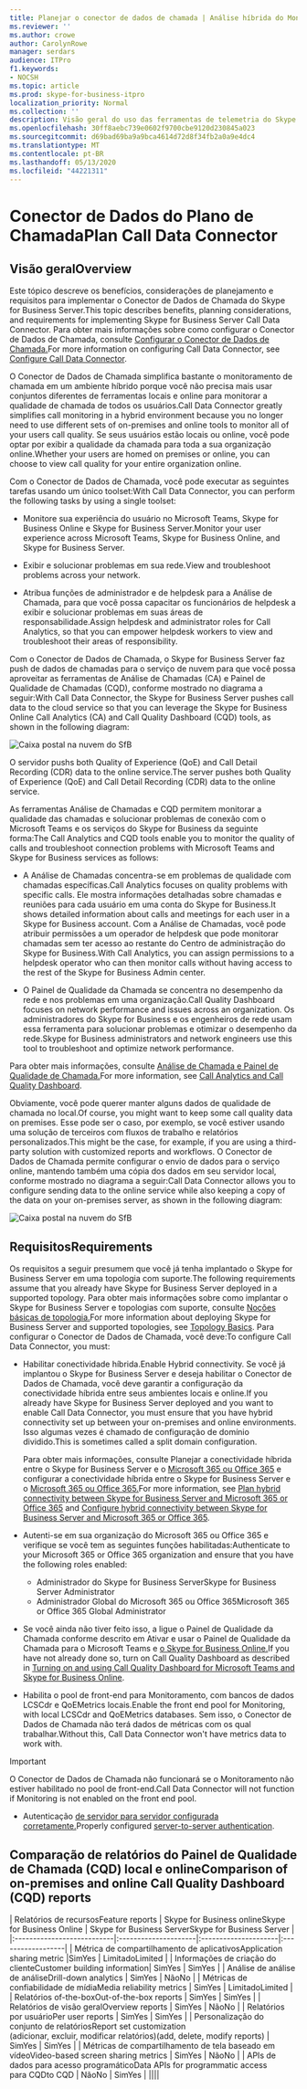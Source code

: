 ```yaml
---
title: Planejar o conector de dados de chamada | Análise híbrida do Monitoramento do Painel de Qualidade de Chamada
ms.reviewer: ''
ms.author: crowe
author: CarolynRowe
manager: serdars
audience: ITPro
f1.keywords:
- NOCSH
ms.topic: article
ms.prod: skype-for-business-itpro
localization_priority: Normal
ms.collection: ''
description: Visão geral do uso das ferramentas de telemetria do Skype for Business Online para monitorar uma implementação local em um cenário híbrido.
ms.openlocfilehash: 30ff8aebc739e0602f9700cbe9120d230845a023
ms.sourcegitcommit: d69bad69ba9a9bca4614d72d8f34fb2a0a9e4dc4
ms.translationtype: MT
ms.contentlocale: pt-BR
ms.lasthandoff: 05/13/2020
ms.locfileid: "44221311"
---
```

# <a name="plan-call-data-connector"></a><span data-ttu-id="a40ae-103">Conector de Dados do Plano de Chamada</span><span class="sxs-lookup"><span data-stu-id="a40ae-103">Plan Call Data Connector</span></span>

## <a name="overview"></a><span data-ttu-id="a40ae-104">Visão geral</span><span class="sxs-lookup"><span data-stu-id="a40ae-104">Overview</span></span>

<span data-ttu-id="a40ae-105">Este tópico descreve os benefícios, considerações de planejamento e requisitos para implementar o Conector de Dados de Chamada do Skype for Business Server.</span><span class="sxs-lookup"><span data-stu-id="a40ae-105">This topic describes benefits, planning considerations, and requirements for implementing Skype for Business Server Call Data Connector.</span></span> <span data-ttu-id="a40ae-106">Para obter mais informações sobre como configurar o Conector de Dados de Chamada, consulte [Configurar o Conector de Dados de Chamada.](configure-call-data-connector.md)</span><span class="sxs-lookup"><span data-stu-id="a40ae-106">For more information on configuring Call Data Connector, see [Configure Call Data Connector](configure-call-data-connector.md).</span></span>


<span data-ttu-id="a40ae-107">O Conector de Dados de Chamada simplifica bastante o monitoramento de chamada em um ambiente híbrido porque você não precisa mais usar conjuntos diferentes de ferramentas locais e online para monitorar a qualidade de chamada de todos os usuários.</span><span class="sxs-lookup"><span data-stu-id="a40ae-107">Call Data Connector greatly simplifies call monitoring in a hybrid environment because you no longer need to use different sets of on-premises and online tools to monitor all of your users call quality.</span></span> <span data-ttu-id="a40ae-108">Se seus usuários estão locais ou online, você pode optar por exibir a qualidade da chamada para toda a sua organização online.</span><span class="sxs-lookup"><span data-stu-id="a40ae-108">Whether your users are homed on premises or online, you can choose to view call quality for your entire organization online.</span></span>

<span data-ttu-id="a40ae-109">Com o Conector de Dados de Chamada, você pode executar as seguintes tarefas usando um único toolset:</span><span class="sxs-lookup"><span data-stu-id="a40ae-109">With Call Data Connector, you can perform the following tasks by using a single toolset:</span></span>

- <span data-ttu-id="a40ae-110">Monitore sua experiência do usuário no Microsoft Teams, Skype for Business Online e Skype for Business Server.</span><span class="sxs-lookup"><span data-stu-id="a40ae-110">Monitor your user experience across Microsoft Teams, Skype for Business Online, and Skype for Business Server.</span></span>

- <span data-ttu-id="a40ae-111">Exibir e solucionar problemas em sua rede.</span><span class="sxs-lookup"><span data-stu-id="a40ae-111">View and troubleshoot problems across your network.</span></span>

- <span data-ttu-id="a40ae-112">Atribua funções de administrador e de helpdesk para a Análise de Chamada, para que você possa capacitar os funcionários de helpdesk a exibir e solucionar problemas em suas áreas de responsabilidade.</span><span class="sxs-lookup"><span data-stu-id="a40ae-112">Assign helpdesk and administrator roles for Call Analytics, so that you can empower helpdesk workers to view and troubleshoot their areas of responsibility.</span></span>

<span data-ttu-id="a40ae-113">Com o Conector de Dados de Chamada, o Skype for Business Server faz push de dados de chamadas para o serviço de nuvem para que você possa aproveitar as ferramentas de Análise de Chamadas (CA) e Painel de Qualidade de Chamadas (CQD), conforme mostrado no diagrama a seguir:</span><span class="sxs-lookup"><span data-stu-id="a40ae-113">With Call Data Connector, the Skype for Business Server pushes call data to the cloud service so that you can leverage the Skype for Business Online Call Analytics (CA) and Call Quality Dashboard (CQD) tools, as shown in the following diagram:</span></span>

![Caixa postal na nuvem do SfB](../../sfbserver2019/media/call-data-connector-plan-1.png)

<span data-ttu-id="a40ae-115">O servidor pushs both Quality of Experience (QoE) and Call Detail Recording (CDR) data to the online service.</span><span class="sxs-lookup"><span data-stu-id="a40ae-115">The server pushes both Quality of Experience (QoE) and Call Detail Recording (CDR) data to the online service.</span></span>

<span data-ttu-id="a40ae-116">As ferramentas Análise de Chamadas e CQD permitem monitorar a qualidade das chamadas e solucionar problemas de conexão com o Microsoft Teams e os serviços do Skype for Business da seguinte forma:</span><span class="sxs-lookup"><span data-stu-id="a40ae-116">The Call Analytics and CQD tools enable you to monitor the quality of calls and troubleshoot connection problems with Microsoft Teams and Skype for Business services as follows:</span></span>

- <span data-ttu-id="a40ae-117">A Análise de Chamadas concentra-se em problemas de qualidade com chamadas específicas.</span><span class="sxs-lookup"><span data-stu-id="a40ae-117">Call Analytics focuses on quality problems with specific calls.</span></span> <span data-ttu-id="a40ae-118">Ele mostra informações detalhadas sobre chamadas e reuniões para cada usuário em uma conta do Skype for Business.</span><span class="sxs-lookup"><span data-stu-id="a40ae-118">It shows detailed information about calls and meetings for each user in a Skype for Business account.</span></span>  <span data-ttu-id="a40ae-119">Com a Análise de Chamadas, você pode atribuir permissões a um operador de helpdesk que pode monitorar chamadas sem ter acesso ao restante do Centro de administração do Skype for Business.</span><span class="sxs-lookup"><span data-stu-id="a40ae-119">With Call Analytics, you can assign permissions to a helpdesk operator who can then monitor calls without having access to the rest of the Skype for Business Admin center.</span></span>

- <span data-ttu-id="a40ae-120">O Painel de Qualidade da Chamada se concentra no desempenho da rede e nos problemas em uma organização.</span><span class="sxs-lookup"><span data-stu-id="a40ae-120">Call Quality Dashboard focuses on network performance and issues across an organization.</span></span> <span data-ttu-id="a40ae-121">Os administradores do Skype for Business e os engenheiros de rede usam essa ferramenta para solucionar problemas e otimizar o desempenho da rede.</span><span class="sxs-lookup"><span data-stu-id="a40ae-121">Skype for Business administrators and network engineers use this tool to troubleshoot and optimize network performance.</span></span>

<span data-ttu-id="a40ae-122">Para obter mais informações, consulte [Análise de Chamada e Painel de Qualidade de Chamada.](https://docs.microsoft.com/SkypeForBusiness/using-call-quality-in-your-organization/difference-between-call-analytics-and-call-quality-dashboard)</span><span class="sxs-lookup"><span data-stu-id="a40ae-122">For more information, see [Call Analytics and Call Quality Dashboard](https://docs.microsoft.com/SkypeForBusiness/using-call-quality-in-your-organization/difference-between-call-analytics-and-call-quality-dashboard).</span></span>

<span data-ttu-id="a40ae-123">Obviamente, você pode querer manter alguns dados de qualidade de chamada no local.</span><span class="sxs-lookup"><span data-stu-id="a40ae-123">Of course, you might want to keep some call quality data on premises.</span></span> <span data-ttu-id="a40ae-124">Esse pode ser o caso, por exemplo, se você estiver usando uma solução de terceiros com fluxos de trabalho e relatórios personalizados.</span><span class="sxs-lookup"><span data-stu-id="a40ae-124">This might be the case, for example, if you are using a third-party solution with customized reports and workflows.</span></span>  <span data-ttu-id="a40ae-125">O Conector de Dados de Chamada permite configurar o envio de dados para o serviço online, mantendo também uma cópia dos dados em seu servidor local, conforme mostrado no diagrama a seguir:</span><span class="sxs-lookup"><span data-stu-id="a40ae-125">Call Data Connector allows you to configure sending data to the online service while also keeping a copy of the data on your on-premises server, as shown in the following diagram:</span></span>

![Caixa postal na nuvem do SfB](../../sfbserver2019/media/call-data-connector-plan-2.png)

## <a name="requirements"></a><span data-ttu-id="a40ae-127">Requisitos</span><span class="sxs-lookup"><span data-stu-id="a40ae-127">Requirements</span></span>

<span data-ttu-id="a40ae-128">Os requisitos a seguir presumem que você já tenha implantado o Skype for Business Server em uma topologia com suporte.</span><span class="sxs-lookup"><span data-stu-id="a40ae-128">The following requirements assume that you already have Skype for Business Server deployed in a supported topology.</span></span>  <span data-ttu-id="a40ae-129">Para obter mais informações sobre como implantar o Skype for Business Server e topologias com suporte, consulte [Noções básicas de topologia.](https://docs.microsoft.com/SkypeForBusiness/plan-your-deployment/topology-basics/topology-basics)</span><span class="sxs-lookup"><span data-stu-id="a40ae-129">For more information about deploying Skype for Business Server and supported topologies, see [Topology Basics](https://docs.microsoft.com/SkypeForBusiness/plan-your-deployment/topology-basics/topology-basics).</span></span> <span data-ttu-id="a40ae-130">Para configurar o Conector de Dados de Chamada, você deve:</span><span class="sxs-lookup"><span data-stu-id="a40ae-130">To configure Call Data Connector, you must:</span></span>

- <span data-ttu-id="a40ae-131">Habilitar conectividade híbrida.</span><span class="sxs-lookup"><span data-stu-id="a40ae-131">Enable Hybrid connectivity.</span></span> <span data-ttu-id="a40ae-132">Se você já implantou o Skype for Business Server e deseja habilitar o Conector de Dados de Chamada, você deve garantir a configuração da conectividade híbrida entre seus ambientes locais e online.</span><span class="sxs-lookup"><span data-stu-id="a40ae-132">If you already have Skype for Business Server deployed and you want to enable Call Data Connector, you must ensure that you have hybrid connectivity set up between your on-premises and online environments.</span></span> <span data-ttu-id="a40ae-133">Isso algumas vezes é chamado de configuração de domínio dividido.</span><span class="sxs-lookup"><span data-stu-id="a40ae-133">This is sometimes called a split domain configuration.</span></span>

   <span data-ttu-id="a40ae-134">Para obter mais informações, consulte Planejar a conectividade híbrida entre o Skype for Business Server e o [Microsoft 365 ou Office 365](plan-hybrid-connectivity.md) e configurar a conectividade híbrida entre o Skype for Business Server e o [Microsoft 365 ou Office 365.](configure-hybrid-connectivity.md)</span><span class="sxs-lookup"><span data-stu-id="a40ae-134">For more information, see [Plan hybrid connectivity between Skype for Business Server and Microsoft 365 or Office 365](plan-hybrid-connectivity.md) and [Configure hybrid connectivity between Skype for Business Server and Microsoft 365 or Office 365](configure-hybrid-connectivity.md).</span></span>

- <span data-ttu-id="a40ae-135">Autenti-se em sua organização do Microsoft 365 ou Office 365 e verifique se você tem as seguintes funções habilitadas:</span><span class="sxs-lookup"><span data-stu-id="a40ae-135">Authenticate to your Microsoft 365 or Office 365 organization and ensure that you have the following roles enabled:</span></span>

  - <span data-ttu-id="a40ae-136">Administrador do Skype for Business Server</span><span class="sxs-lookup"><span data-stu-id="a40ae-136">Skype for Business Server Administrator</span></span>
  - <span data-ttu-id="a40ae-137">Administrador Global do Microsoft 365 ou Office 365</span><span class="sxs-lookup"><span data-stu-id="a40ae-137">Microsoft 365 or Office 365 Global Administrator</span></span>

- <span data-ttu-id="a40ae-138">Se você ainda não tiver feito isso, a ligue o Painel de Qualidade da Chamada conforme descrito em Ativar e usar o Painel de Qualidade da Chamada para o Microsoft Teams e [o Skype for Business Online.](/microsoftteams/turning-on-and-using-call-quality-dashboard)</span><span class="sxs-lookup"><span data-stu-id="a40ae-138">If you have not already done so, turn on Call Quality Dashboard as described in [Turning on and using Call Quality Dashboard for Microsoft Teams and Skype for Business Online](/microsoftteams/turning-on-and-using-call-quality-dashboard).</span></span>

- <span data-ttu-id="a40ae-139">Habilita o pool de front-end para Monitoramento, com bancos de dados LCSCdr e QoEMetrics locais.</span><span class="sxs-lookup"><span data-stu-id="a40ae-139">Enable the front end pool for Monitoring, with local LCSCdr and QoEMetrics databases.</span></span> <span data-ttu-id="a40ae-140">Sem isso, o Conector de Dados de Chamada não terá dados de métricas com os qual trabalhar.</span><span class="sxs-lookup"><span data-stu-id="a40ae-140">Without this, Call Data Connector won't have metrics data to work with.</span></span>

> [!IMPORTANT]
> <span data-ttu-id="a40ae-141">O Conector de Dados de Chamada não funcionará se o Monitoramento não estiver habilitado no pool de front-end.</span><span class="sxs-lookup"><span data-stu-id="a40ae-141">Call Data Connector will not function if Monitoring is not enabled on the front end pool.</span></span>

- <span data-ttu-id="a40ae-142">Autenticação [de servidor para servidor configurada corretamente.](https://docs.microsoft.com/skypeforbusiness/manage/authentication/server-to-server-and-partner-applications)</span><span class="sxs-lookup"><span data-stu-id="a40ae-142">Properly configured [server-to-server authentication](https://docs.microsoft.com/skypeforbusiness/manage/authentication/server-to-server-and-partner-applications).</span></span> 

## <a name="comparison-of-on-premises-and-online-call-quality-dashboard-cqd-reports"></a><span data-ttu-id="a40ae-143">Comparação de relatórios do Painel de Qualidade de Chamada (CQD) local e online</span><span class="sxs-lookup"><span data-stu-id="a40ae-143">Comparison of on-premises and online Call Quality Dashboard (CQD) reports</span></span>

| <span data-ttu-id="a40ae-144">Relatórios de recursos</span><span class="sxs-lookup"><span data-stu-id="a40ae-144">Feature reports</span></span> | <span data-ttu-id="a40ae-145">Skype for Business online</span><span class="sxs-lookup"><span data-stu-id="a40ae-145">Skype for Business Online</span></span> | <span data-ttu-id="a40ae-146">Skype for Business Server</span><span class="sxs-lookup"><span data-stu-id="a40ae-146">Skype for Business Server</span></span>   |
|:---------------------------|:---------------------|:---------------------|:------------------|
| <span data-ttu-id="a40ae-147">Métrica de compartilhamento de aplicativos</span><span class="sxs-lookup"><span data-stu-id="a40ae-147">Application sharing metric</span></span> |<span data-ttu-id="a40ae-148">Sim</span><span class="sxs-lookup"><span data-stu-id="a40ae-148">Yes</span></span> | <span data-ttu-id="a40ae-149">Limitado</span><span class="sxs-lookup"><span data-stu-id="a40ae-149">Limited</span></span> |
| <span data-ttu-id="a40ae-150">Informações de criação do cliente</span><span class="sxs-lookup"><span data-stu-id="a40ae-150">Customer building information</span></span>| <span data-ttu-id="a40ae-151">Sim</span><span class="sxs-lookup"><span data-stu-id="a40ae-151">Yes</span></span> | <span data-ttu-id="a40ae-152">Sim</span><span class="sxs-lookup"><span data-stu-id="a40ae-152">Yes</span></span> |
| <span data-ttu-id="a40ae-153">Análise de análise de análise</span><span class="sxs-lookup"><span data-stu-id="a40ae-153">Drill-down analytics</span></span> | <span data-ttu-id="a40ae-154">Sim</span><span class="sxs-lookup"><span data-stu-id="a40ae-154">Yes</span></span> | <span data-ttu-id="a40ae-155">Não</span><span class="sxs-lookup"><span data-stu-id="a40ae-155">No</span></span> |
| <span data-ttu-id="a40ae-156">Métricas de confiabilidade de mídia</span><span class="sxs-lookup"><span data-stu-id="a40ae-156">Media reliability metrics</span></span> | <span data-ttu-id="a40ae-157">Sim</span><span class="sxs-lookup"><span data-stu-id="a40ae-157">Yes</span></span> | <span data-ttu-id="a40ae-158">Limitado</span><span class="sxs-lookup"><span data-stu-id="a40ae-158">Limited</span></span> |
| <span data-ttu-id="a40ae-159">Relatórios of-the-box</span><span class="sxs-lookup"><span data-stu-id="a40ae-159">Out-of-the-box reports</span></span> | <span data-ttu-id="a40ae-160">Sim</span><span class="sxs-lookup"><span data-stu-id="a40ae-160">Yes</span></span> | <span data-ttu-id="a40ae-161">Sim</span><span class="sxs-lookup"><span data-stu-id="a40ae-161">Yes</span></span> |
| <span data-ttu-id="a40ae-162">Relatórios de visão geral</span><span class="sxs-lookup"><span data-stu-id="a40ae-162">Overview reports</span></span> | <span data-ttu-id="a40ae-163">Sim</span><span class="sxs-lookup"><span data-stu-id="a40ae-163">Yes</span></span> | <span data-ttu-id="a40ae-164">Não</span><span class="sxs-lookup"><span data-stu-id="a40ae-164">No</span></span> |
| <span data-ttu-id="a40ae-165">Relatórios por usuário</span><span class="sxs-lookup"><span data-stu-id="a40ae-165">Per user reports</span></span> | <span data-ttu-id="a40ae-166">Sim</span><span class="sxs-lookup"><span data-stu-id="a40ae-166">Yes</span></span> | <span data-ttu-id="a40ae-167">Sim</span><span class="sxs-lookup"><span data-stu-id="a40ae-167">Yes</span></span> |
| <span data-ttu-id="a40ae-168">Personalização do conjunto de relatórios</span><span class="sxs-lookup"><span data-stu-id="a40ae-168">Report set customization</span></span> <br> <span data-ttu-id="a40ae-169">(adicionar, excluir, modificar relatórios)</span><span class="sxs-lookup"><span data-stu-id="a40ae-169">(add, delete, modify reports)</span></span> | <span data-ttu-id="a40ae-170">Sim</span><span class="sxs-lookup"><span data-stu-id="a40ae-170">Yes</span></span> | <span data-ttu-id="a40ae-171">Sim</span><span class="sxs-lookup"><span data-stu-id="a40ae-171">Yes</span></span> |
| <span data-ttu-id="a40ae-172">Métricas de compartilhamento de tela baseado em vídeo</span><span class="sxs-lookup"><span data-stu-id="a40ae-172">Video-based screen sharing metrics</span></span> | <span data-ttu-id="a40ae-173">Sim</span><span class="sxs-lookup"><span data-stu-id="a40ae-173">Yes</span></span> | <span data-ttu-id="a40ae-174">Não</span><span class="sxs-lookup"><span data-stu-id="a40ae-174">No</span></span> |
| <span data-ttu-id="a40ae-175">APIs de dados para acesso programático</span><span class="sxs-lookup"><span data-stu-id="a40ae-175">Data APIs for programmatic access</span></span> <br> <span data-ttu-id="a40ae-176">para CQD</span><span class="sxs-lookup"><span data-stu-id="a40ae-176">to CQD</span></span> | <span data-ttu-id="a40ae-177">Não</span><span class="sxs-lookup"><span data-stu-id="a40ae-177">No</span></span> | <span data-ttu-id="a40ae-178">Sim</span><span class="sxs-lookup"><span data-stu-id="a40ae-178">Yes</span></span> |
||||
